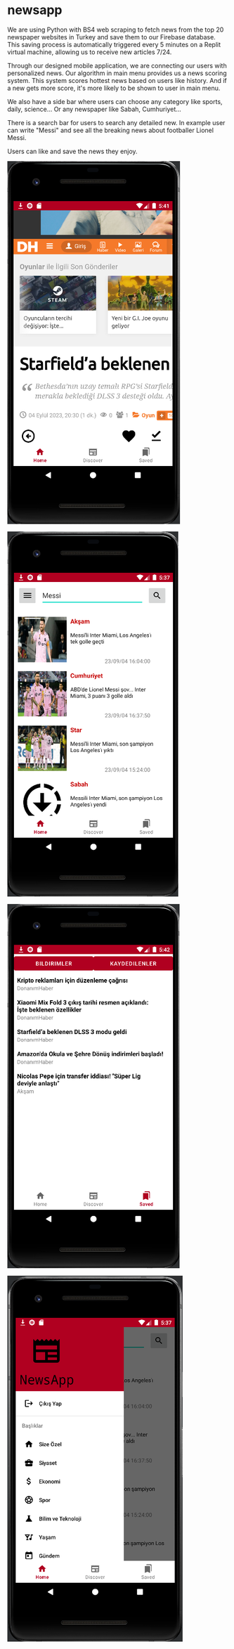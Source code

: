 # newsapp
We are using Python with BS4 web scraping to fetch news from the top 20 newspaper websites in Turkey and save them to our Firebase database. This saving process is automatically triggered every 5 minutes on a Replit virtual machine, allowing us to receive new articles 7/24.

Through our designed mobile application, we are connecting our users with personalized news. Our algorithm in main menu provides us a news scoring system. This system scores hottest news based on users like history. And if a new gets more score, it's more likely to be shown to user in main menu.

We also have a side bar where users can choose any category like sports, daily, science... Or any newspaper like Sabah, Cumhuriyet...

There is a search bar for users to search any detailed new. In example user can write "Messi" and see all the breaking news about footballer Lionel Messi.

Users can like and save the news they enjoy.

![haber](https://github.com/fatihguner41/NewsApp/blob/main/haber.PNG)

![messi](https://github.com/fatihguner41/NewsApp/blob/main/messi.PNG)

![saved](https://github.com/fatihguner41/NewsApp/blob/main/saved.PNG)

![sidebar](https://github.com/fatihguner41/NewsApp/blob/main/sidebar.PNG)
